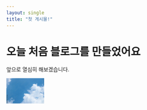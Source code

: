 ```yaml
---
layout: single
title: "첫 게시물!"
---
```


# 오늘 처음 블로그를 만들었어요

앞으로 열심히 해보겠습니다.

<img src="../assets/images/sky.jpg" alt="Sky Image" width="100">

